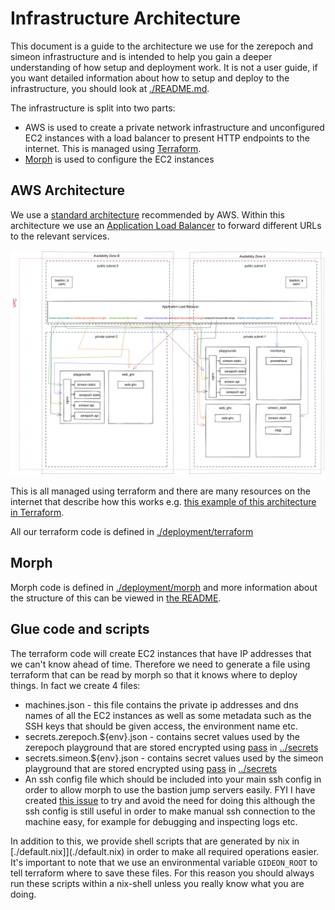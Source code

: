 # Infrastructure Architecture

This document is a guide to the architecture we use for the zerepoch and simeon infrastructure and is intended to help you gain a deeper understanding of how setup and deployment work. It is not a user guide, if you want detailed information about how to setup and deploy to the infrastructure, you should look at [./README.md](./README.md).

The infrastructure is split into two parts:
* AWS is used to create a private network infrastructure and unconfigured EC2 instances with a load balancer to present HTTP endpoints to the internet. This is managed using [Terraform](https://www.terraform.io/).
* [Morph](https://github.com/DBCDK/morph) is used to configure the EC2 instances

## AWS Architecture

We use a [standard architecture](https://docs.aws.amazon.com/vpc/latest/userguide/VPC_Scenario2.html) recommended by AWS. Within this architecture we use an [Application Load Balancer](https://aws.amazon.com/blogs/devops/introducing-application-load-balancer-unlocking-and-optimizing-architectures/) to forward different URLs to the relevant services.

![AWS Architecture](./architecture.svg)

This is all managed using terraform and there are many resources on the internet that describe how this works e.g. [this example of this architecture in Terraform](https://medium.com/appgambit/terraform-aws-vpc-with-private-public-subnets-with-nat-4094ad2ab331).

All our terraform code is defined in [./deployment/terraform](./deployment/terraform)

## Morph

Morph code is defined in [./deployment/morph](./deployment/morph) and more information about the structure of this can be viewed in [the README](./deployment/morph/README.md).

## Glue code and scripts

The terraform code will create EC2 instances that have IP addresses that we can't know ahead of time. Therefore we need to generate a file using terraform that can be read by morph so that it knows where to deploy things. In fact we create 4 files:
* machines.json - this file contains the private ip addresses and dns names of all the EC2 instances as well as some metadata such as the SSH keys that should be given access, the environment name etc.
* secrets.zerepoch.${env}.json - contains secret values used by the zerepoch playground that are stored encrypted using [pass](https://www.passwordstore.org/) in [../secrets]()
* secrets.simeon.${env}.json - contains secret values used by the simeon playground that are stored encrypted using [pass](https://www.passwordstore.org/) in [../secrets]()
* An ssh config file which should be included into your main ssh config in order to allow morph to use the bastion jump servers easily. FYI I have created [this issue](https://github.com/DBCDK/morph/issues/145) to try and avoid the need for doing this although the ssh config is still useful in order to make manual ssh connection to the machine easy, for example for debugging and inspecting logs etc.

In addition to this, we provide shell scripts that are generated by nix in [./default.nix]](./default.nix) in order to make all required operations easier. It's important to note that we use an environmental variable `GIDEON_ROOT` to tell terraform where to save these files. For this reason you should always run these scripts within a nix-shell unless you really know what you are doing.

